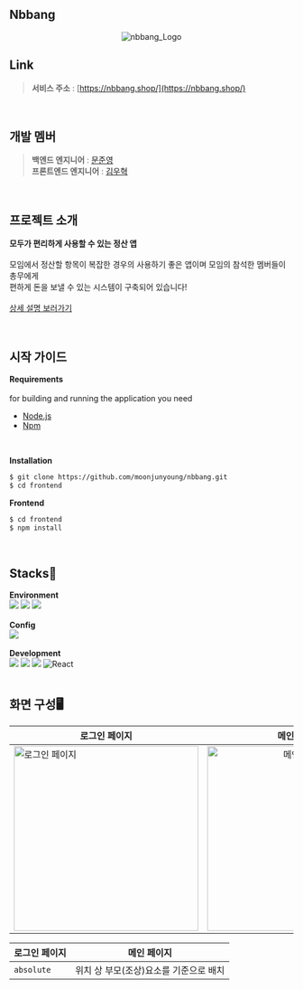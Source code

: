## Nbbang 

<p align="center">
  <img src="https://github.com/moonjunyoung/nbbang/assets/117567934/33e361d7-466a-4142-b98d-011f225e2083" alt="nbbang_Logo">
</p>

  
## Link
  
> __서비스 주소__ : [https://nbbang.shop/](https://nbbang.shop/)

<br/>

## 개발 멤버

> __백엔드 엔지니어__ : [문준영](https://github.com/moonjunyoung)<br/>
> __프론트엔드 엔지니어__ : [김우혁](https://github.com/WooHyucks)

<br/>

## 프로젝트 소개

**모두가 편리하게 사용할 수 있는 정산 앱**
<br/>
<br/>
  모임에서 정산할 항목이 복잡한 경우의 사용하기 좋은 앱이며 모임의 참석한 멤버들이 총무에게 <br/>
  편하게 돈을 보낼 수 있는 시스템이 구축되어 있습니다!
<br/>
<br/>
[상세 설명 보러가기](https://github.com/moonjunyoung/nbbang/blob/master/README.md)


<br/>

## 시작 가이드

**Requirements**
<br/>
<br/>
for building and running the application you need
 - [Node.js](https://nodejs.org/en)
 - [Npm](https://www.npmjs.com/)
<br/>

**Installation**
<br/>
```bash
$ git clone https://github.com/moonjunyoung/nbbang.git
$ cd frontend
```

**Frontend**
<br/>
```bash
$ cd frontend
$ npm install
```


<br/>

## Stacks🚀

**Environment**
<br/>
<img src="https://img.shields.io/badge/visualstudiocode-007ACC?style=for-the-badge&logo=visualstudiocode&logoColor=white">
<img src="https://img.shields.io/badge/github-181717?style=for-the-badge&logo=github&logoColor=white">
<img src="https://img.shields.io/badge/git-F05032?style=for-the-badge&logo=git&logoColor=white">
<br/>
<br/>
**Config**
<br/>
<img src="https://img.shields.io/badge/npm-CB3837?style=for-the-badge&logo=npm&logoColor=white">
<br/>
<br/>
**Development**
<br/>
<img src="https://img.shields.io/badge/javascript-F7DF1E?style=for-the-badge&logo=javascript&logoColor=black">
<img src="https://img.shields.io/badge/html5-E34F26?style=for-the-badge&logo=html5&logoColor=white">
<img src="https://img.shields.io/badge/css-1572B6?style=for-the-badge&logo=css3&logoColor=white">
![React](https://img.shields.io/badge/react-444444?style=for-the-badge&logo=react)
<br/>
<br/>

## 화면 구성🖥️
| 로그인 페이지 | 메인 페이지 | 
|---|:---:|
|<img width="327" alt="로그인 페이지" src="https://github.com/moonjunyoung/nbbang/assets/117567934/80d6a0b9-7326-4da9-a1a9-726f17871131"> |<img width="327" alt="메인페이지" src="https://github.com/moonjunyoung/nbbang/assets/117567934/480422cd-1e41-4ed3-b53f-8054139275d6">
  
| 로그인 페이지 | 메인 페이지 | 
|---|:---:|
| `absolute` | 위치 상 부모(조상)요소를 기준으로 배치 |  


